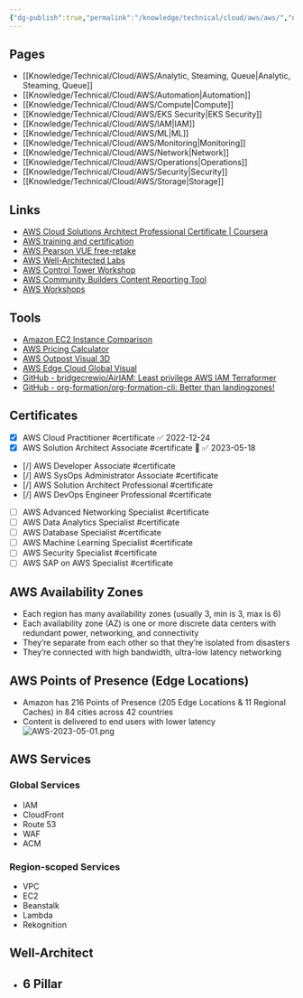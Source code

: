 ```yaml
---
{"dg-publish":true,"permalink":"/knowledge/technical/cloud/aws/aws/","noteIcon":""}
---
```


## Pages

- [[Knowledge/Technical/Cloud/AWS/Analytic, Steaming, Queue\|Analytic, Steaming, Queue]]
- [[Knowledge/Technical/Cloud/AWS/Automation\|Automation]]
- [[Knowledge/Technical/Cloud/AWS/Compute\|Compute]]
- [[Knowledge/Technical/Cloud/AWS/EKS Security\|EKS Security]]
- [[Knowledge/Technical/Cloud/AWS/IAM\|IAM]]
- [[Knowledge/Technical/Cloud/AWS/ML\|ML]]
- [[Knowledge/Technical/Cloud/AWS/Monitoring\|Monitoring]]
- [[Knowledge/Technical/Cloud/AWS/Network\|Network]]
- [[Knowledge/Technical/Cloud/AWS/Operations\|Operations]]
- [[Knowledge/Technical/Cloud/AWS/Security\|Security]]
- [[Knowledge/Technical/Cloud/AWS/Storage\|Storage]]


## Links
- [AWS Cloud Solutions Architect Professional Certificate | Coursera](https://www.coursera.org/professional-certificates/aws-cloud-solutions-architect)
- [AWS training and certification](https://www.aws.training/Certification)
- [AWS Pearson VUE free-retake](https://home.pearsonvue.com/aws/free-retake)
- [AWS Well-Architected Labs](https://wellarchitectedlabs.com/operational-excellence/100_labs/100_inventory_patch_management/1_intro/)
- [AWS Control Tower Workshop](https://controltower.aws-management.tools/core/accountfactory/)
- [AWS Community Builders Content Reporting Tool](https://www.0100000101010111010100110110001101100010.com/#/)
- [AWS Workshops](https://workshops.aws/)
## Tools
- [Amazon EC2 Instance Comparison](https://instances.vantage.sh/)
- [AWS Pricing Calculator](https://calculator.aws/#/)
- [AWS Outpost Visual 3D](https://apps.kaonadn.net/5181491956940800/AWSOutpost/index.html?lang=en#Catalog)
- [AWS Edge Cloud Global Visual](https://apps.kaonadn.net/5181491956940800/index.html)
- [GitHub - bridgecrewio/AirIAM: Least privilege AWS IAM Terraformer](https://github.com/bridgecrewio/AirIAM)
- [GitHub - org-formation/org-formation-cli: Better than landingzones!](https://github.com/org-formation/org-formation-cli)
## Certificates

- [x] AWS Cloud Practitioner #certificate ✅ 2022-12-24
- [x] AWS Solution Architect Associate #certificate 🔼 ✅ 2023-05-18
- [/] AWS Developer Associate #certificate
- [/] AWS SysOps Administrator Associate #certificate
- [/] AWS Solution Architect Professional #certificate
- [/] AWS DevOps Engineer Professional #certificate
- [ ] AWS Advanced Networking Specialist #certificate
- [ ] AWS Data Analytics Specialist #certificate
- [ ] AWS Database Specialist #certificate
- [ ] AWS Machine Learning Specialist #certificate
- [ ] AWS Security Specialist #certificate
- [ ] AWS SAP on AWS Specialist #certificate
## AWS Availability Zones
- Each region has many availability zones (usually 3, min is 3, max is 6) 
- Each availability zone (AZ) is one or more discrete data centers with redundant power, networking, and connectivity
- They’re separate from each other so that they’re isolated from disasters
- They’re connected with high bandwidth, ultra-low latency networking
## AWS Points of Presence (Edge Locations)
- Amazon has 216 Points of Presence (205 Edge Locations & 11 Regional Caches) in 84 cities across 42 countries
- Content is delivered to end users with lower latency
![AWS-2023-05-01.png](/img/user/Attachments/AWS-2023-05-01.png)
## AWS Services
### Global Services
- IAM
- CloudFront
- Route 53
- WAF
- ACM
### Region-scoped Services
- VPC
- EC2
- Beanstalk
- Lambda
- Rekognition
## Well-Architect
- 6 Pillar
	- 